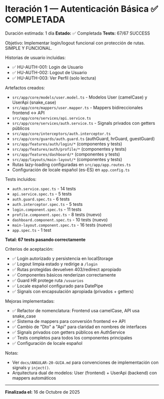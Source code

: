 # Iteración 1 — Autenticación Básica ✅ COMPLETADA

Duración estimada: 1 día
**Estado:** ✅ Completada
**Tests:** 67/67 SUCCESS

Objetivo:
Implementar login/logout funcional con protección de rutas. SIMPLE Y FUNCIONAL.

Historias de usuario incluidas:
- ✅ HU-AUTH-001: Login de Usuario
- ✅ HU-AUTH-002: Logout de Usuario
- ✅ HU-AUTH-003: Ver Perfil (solo lectura)

Artefactos creados:
- `src/app/core/models/user.model.ts` - Modelos User (camelCase) y UserApi (snake_case)
- `src/app/core/mappers/user.mapper.ts` - Mappers bidireccionales frontend ↔️ API
- `src/app/core/services/api.service.ts`
- `src/app/core/services/auth.service.ts` - Signals privados con getters públicos
- `src/app/core/interceptors/auth.interceptor.ts`
- `src/app/core/guards/auth.guard.ts` (authGuard, hrGuard, guestGuard)
- `src/app/features/auth/login/*` (componentes y tests)
- `src/app/features/auth/profile/*` (componentes y tests)
- `src/app/features/dashboard/*` (componentes y tests)
- `src/app/layouts/main-layout/*` (componentes y tests)
- Rutas lazy-loading configuradas en `src/app/app.routes.ts`
- Configuración de locale español (es-ES) en `app.config.ts`

Tests incluidos:
- `auth.service.spec.ts` - 14 tests
- `api.service.spec.ts` - 5 tests
- `auth.guard.spec.ts` - 6 tests
- `auth.interceptor.spec.ts` - 5 tests
- `login.component.spec.ts` - 11 tests
- `profile.component.spec.ts` - 8 tests (nuevo)
- `dashboard.component.spec.ts` - 10 tests (nuevo)
- `main-layout.component.spec.ts` - 16 tests (nuevo)
- `app.spec.ts` - 1 test

**Total: 67 tests pasando correctamente**

Criterios de aceptación:
- ✅ Login autorizado y persistencia en localStorage
- ✅ Logout limpia estado y redirige a `/login`
- ✅ Rutas protegidas devuelven 403/redirect apropiado
- ✅ Componentes básicos renderizan correctamente
- ✅ Guard HR protege ruta `/usuarios`
- ✅ Locale español configurado para DatePipe
- ✅ Signals con encapsulación apropiada (privados + getters)

Mejoras implementadas:
- ✅ Refactor de nomenclatura: Frontend usa camelCase, API usa snake_case
- ✅ Sistema de mappers para conversión frontend ↔️ API
- ✅ Cambio de "Dto" a "Api" para claridad en nombres de interfaces
- ✅ Signals privados con getters públicos en AuthService
- ✅ Tests completos para todos los componentes principales
- ✅ Configuración de locale español

Notas:
- Ver `docs/ANGULAR-20-GUIA.md` para convenciones de implementación con signals y `inject()`.
- Arquitectura dual de modelos: User (frontend) + UserApi (backend) con mappers automáticos

---

**Finalizada el:** 16 de Octubre de 2025
